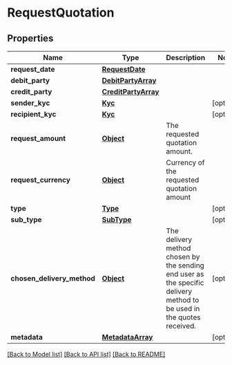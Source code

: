 # RequestQuotation

## Properties
Name | Type | Description | Notes
------------ | ------------- | ------------- | -------------
**request_date** | [**RequestDate**](RequestDate.md) |  | 
**debit_party** | [**DebitPartyArray**](DebitPartyArray.md) |  | 
**credit_party** | [**CreditPartyArray**](CreditPartyArray.md) |  | 
**sender_kyc** | [**Kyc**](Kyc.md) |  | [optional] 
**recipient_kyc** | [**Kyc**](Kyc.md) |  | [optional] 
**request_amount** | [**Object**](Object.md) | The requested quotation amount. | 
**request_currency** | [**Object**](Object.md) | Currency of the requested quotation amount | 
**type** | [**Type**](Type.md) |  | [optional] 
**sub_type** | [**SubType**](SubType.md) |  | [optional] 
**chosen_delivery_method** | [**Object**](Object.md) | The delivery method chosen by the sending end user as the specific delivery method to be used in the quotes received. | [optional] 
**metadata** | [**MetadataArray**](MetadataArray.md) |  | [optional] 

[[Back to Model list]](../README.md#documentation-for-models) [[Back to API list]](../README.md#documentation-for-api-endpoints) [[Back to README]](../README.md)

